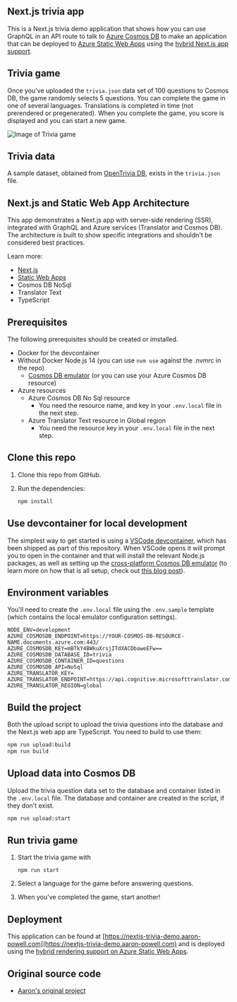 ## Next.js trivia app

This is a Next.js trivia demo application that shows how you can use GraphQL in an API route to talk to [Azure Cosmos DB](https://docs.microsoft.com/azure/cosmos-db/?WT.mc_id=javascript-72896-aapowell) to make an application that can be deployed to [Azure Static Web Apps](https://docs.microsoft.com/azure/static-web-apps?WT.mc_id=javascript-72896-aapowell) using the [hybrid Next.js app support]().

## Trivia game

Once you've uploaded the `trivia.json` data set of 100 questions to Cosmos DB, the game randomly selects 5 questions. You can complete the game in one of several languages. Translations is completed in time (not prerendered or pregenerated). When you complete the game, you score is displayed and you can start a new game.

![Image of Trivia game]()

## Trivia data

A sample dataset, obtained from [OpenTrivia DB](https://opentdb.com/), exists in the `trivia.json` file.

## Next.js and Static Web App Architecture

This app demonstrates a Next.js app with server-side rendering (SSR), integrated with GraphQL and Azure services (Translator and Cosmos DB). The architecture is built to show specific integrations and shouldn't be considered best practices.

Learn more:

- [Next.js]()
- [Static Web Apps]()
- Cosmos DB NoSql
- Translator Text
- TypeScript

## Prerequisites

The following prerequisites should be created or imstalled.

- Docker for the devcontainer
- Without Docker
  Node.js 14 (you can use `nvm use` against the .nvmrc in the repo)
  - [Cosmos DB emulator](https://docs.microsoft.com/azure/cosmos-db/local-emulator?tabs=ssl-netstd21&WT.mc_id=javascript-72896-aapowell) (or you can use your Azure Cosmos DB resource)
- Azure resources
  - Azure Cosmos DB No Sql resource
    - You need the resource name, and key in your `.env.local` file in the next step.
  - Azure Translator Text resource in Global region
    - You need the resource key in your `.env.local` file in the next step.

## Clone this repo

1. Clone this repo from GitHub.
2. Run the dependencies:

   ```bash
   npm install
   ```

## Use devcontainer for local development

The simplest way to get started is using a [VSCode devcontainer](), which has been shipped as part of this repository. When VSCode opens it will prompt you to open in the container and that will install the relevant Node.js packages, as well as setting up the [cross-platform Cosmos DB emulator](https://docs.microsoft.com/azure/cosmos-db/linux-emulator?tabs=ssl-netstd21&WT.mc_id=javascript-72896-aapowell) (to learn more on how that is all setup, check out [this blog post](https://www.aaron-powell.com/posts/2021-05-27-local-dev-with-cosmosdb-and-devcontainers/)).

## Environment variables

You'll need to create the `.env.local` file using the `.env.sample` template (which contains the local emulator configuration settings).

```
NODE_ENV=development
AZURE_COSMOSDB_ENDPOINT=https://YOUR-COSMOS-DB-RESOURCE-NAME.documents.azure.com:443/
AZURE_COSMOSDB_KEY=mBTkY4BWkuXrsjITdXACDbaweEFw==
AZURE_COSMOSDB_DATABASE_ID=trivia
AZURE_COSMOSDB_CONTAINER_ID=questions
AZURE_COSMOSDB_API=NoSql
AZURE_TRANSLATOR_KEY=
AZURE_TRANSLATOR_ENDPOINT=https://api.cognitive.microsofttranslator.com/
AZURE_TRANSLATOR_REGION=global
```

## Build the project

Both the upload script to upload the trivia questions into the database and the Next.js web app are TypeScript. You need to build to use them:

```bash
npm run upload:build
npm run build
```

## Upload data into Cosmos DB

Upload the trivia question data set to the database and container listed in the `.env.local` file. The database and container are created in the script, if they don't exist.

```bash
npm run upload:start
```

## Run trivia game

1. Start the trivia game with

   ```
   npm run start
   ```

2. Select a language for the game before answering questions.

3. When you've completed the game, start another!

## Deployment

This application can be found at [https://nextjs-trivia-demo.aaron-powell.com](https://nextjs-trivia-demo.aaron-powell.com) and is deployed using the [hybrid rendering support on Azure Static Web Apps]().

## Original source code

- [Aaron's original project](https://github.com/aaronpowell/nextjs-graphql-trivia-demo)
